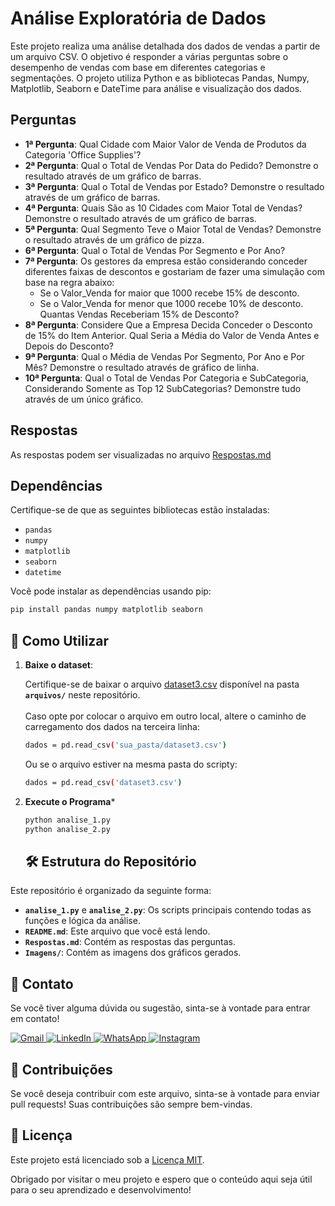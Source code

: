 # Análise Exploratória de Dados

Este projeto realiza uma análise detalhada dos dados de vendas a partir de um arquivo CSV. O objetivo é responder a várias perguntas sobre o desempenho de vendas com base em diferentes categorias e segmentações. O projeto utiliza Python e as bibliotecas Pandas, Numpy, Matplotlib, Seaborn e DateTime para análise e visualização dos dados.

## Perguntas
- **1ª Pergunta**: Qual Cidade com Maior Valor de Venda de Produtos da Categoria 'Office Supplies'?
- **2ª Pergunta**: Qual o Total de Vendas Por Data do Pedido? Demonstre o resultado através de um gráfico de barras.
- **3ª Pergunta**: Qual o Total de Vendas por Estado? Demonstre o resultado através de um gráfico de barras.
- **4ª Pergunta**: Quais São as 10 Cidades com Maior Total de Vendas? Demonstre o resultado através de um gráfico de barras.
- **5ª Pergunta**: Qual Segmento Teve o Maior Total de Vendas? Demonstre o resultado através de um gráfico de pizza.
- **6ª Pergunta**: Qual o Total de Vendas Por Segmento e Por Ano?
- **7ª Pergunta**: Os gestores da empresa estão considerando conceder diferentes faixas de descontos e gostariam de fazer uma simulação com base na regra abaixo: 
  - Se o Valor_Venda for maior que 1000 recebe 15% de desconto.
  - Se o Valor_Venda for menor que 1000 recebe 10% de desconto. <br>
  Quantas Vendas Receberiam 15% de Desconto?
- **8ª Pergunta**: Considere Que a Empresa Decida Conceder o Desconto de 15% do Item Anterior. Qual Seria a Média do Valor de Venda Antes e Depois do Desconto?
- **9ª Pergunta**: Qual o Média de Vendas Por Segmento, Por Ano e Por Mês? Demonstre o resultado através de gráfico de linha.
- **10ª Pergunta**: Qual o Total de Vendas Por Categoria e SubCategoria, Considerando Somente as Top 12 SubCategorias? Demonstre tudo através de um único gráfico.

## Respostas

As respostas podem ser visualizadas no arquivo [Respostas.md](https://github.com/Pabl0Maciel/Programas-e-Projetos/blob/main/Projetos/Analise%20Exploratoria%20de%20Dados/Respostas.md)

## Dependências

Certifique-se de que as seguintes bibliotecas estão instaladas:

- `pandas`
- `numpy`
- `matplotlib`
- `seaborn`
- `datetime`

Você pode instalar as dependências usando pip:

```bash
pip install pandas numpy matplotlib seaborn
```

## 🚀 Como Utilizar

1. **Baixe o dataset**:

   Certifique-se de baixar o arquivo [dataset3.csv](https://github.com/Pabl0Maciel/Programas-e-Projetos/blob/main/arquivos/dataset3.csv) disponível na pasta **`arquivos/`** neste repositório. <br><br>
   Caso opte por colocar o arquivo em outro local, altere o caminho de carregamento dos dados na terceira linha:
   ```bash
   dados = pd.read_csv('sua_pasta/dataset3.csv')
   ```
   Ou se o arquivo estiver na mesma pasta do scripty:
   ```bash
   dados = pd.read_csv('dataset3.csv')
   ```
2. **Execute o Programa***
   ```bash
   python analise_1.py
   python analise_2.py
   ```

   ## 🛠️ Estrutura do Repositório

Este repositório é organizado da seguinte forma:

- **`analise_1.py`** e **`analise_2.py`**: Os scripts principais contendo todas as funções e lógica da análise.
- **`README.md`**: Este arquivo que você está lendo.
- **`Respostas.md`**: Contém as respostas das perguntas.
- **`Imagens/`**: Contém as imagens dos gráficos gerados.

## 💬 Contato

Se você tiver alguma dúvida ou sugestão, sinta-se à vontade para entrar em contato!

<p align="left">
  <a href="mailto:pablocaballero07@usp.br" title="Gmail">
    <img src="https://img.shields.io/badge/-Gmail-FF0000?style=flat-square&labelColor=FF0000&logo=gmail&logoColor=white" alt="Gmail"/>
  </a>
  <a href="https://www.linkedin.com/in/seu-perfil-link" title="LinkedIn">
    <img src="https://img.shields.io/badge/-Linkedin-0e76a8?style=flat-square&logo=Linkedin&logoColor=white" alt="LinkedIn"/>
  </a>
  <a href="https://wa.me/11963934212" title="WhatsApp">
    <img src="https://img.shields.io/badge/-WhatsApp-25d366?style=flat-square&labelColor=25d366&logo=whatsapp&logoColor=white" alt="WhatsApp"/>
  </a>
  <a href="https://www.instagram.com/pabl0maciel" title="Instagram">
    <img src="https://img.shields.io/badge/-Instagram-DF0174?style=flat-square&labelColor=DF0174&logo=instagram&logoColor=white" alt="Instagram"/>
  </a>
</p>

## 🤝 Contribuições

Se você deseja contribuir com este arquivo, sinta-se à vontade para enviar pull requests! Suas contribuições são sempre bem-vindas.

## 📜 Licença

Este projeto está licenciado sob a [Licença MIT](LICENSE).

Obrigado por visitar o meu projeto e espero que o conteúdo aqui seja útil para o seu aprendizado e desenvolvimento!
   


